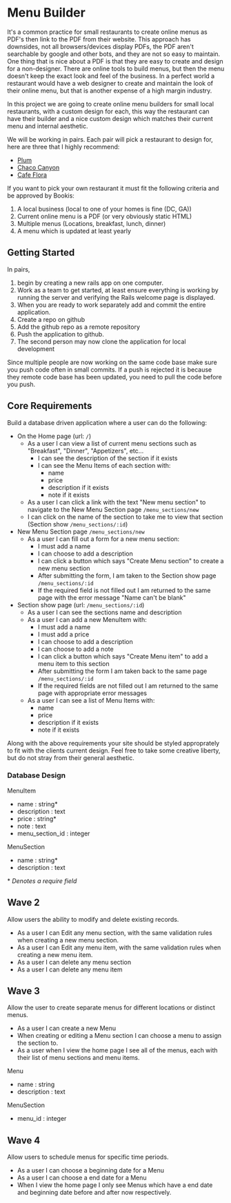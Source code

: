 # Menu Builder

 It's a common practice for small restaurants to create online menus as PDF's then link to the PDF from their website. This approach has downsides, not all browsers/devices display PDFs, the PDF aren't searchable by google and other bots, and they are not so easy to maintain. One thing that is nice about a PDF is that they are easy to create and design for a non-designer. There are online tools to build menus, but then the menu doesn't keep the exact look and feel of the business. In a perfect world a restaurant would have a web designer to create and maintain the look of their online menu, but that is another expense of a high margin industry.

 In this project we are going to create online menu builders for small local restaurants, with a custom design for each, this way the restaurant can have their builder and a nice custom design which matches their current menu and internal aesthetic.

 We will be working in pairs. Each pair will pick a restaurant to design for, here are three that I highly recommend:

 - [Plum](http://plumbistro.com)
 - [Chaco Canyon](http://chacocanyoncafe.com)
 - [Cafe Flora](http://www.cafeflora.com/menus.php)

 If you want to pick your own restaurant it must fit the following criteria and be approved by Bookis:

1. A local business (local to one of your homes is fine (DC, GA))
1. Current online menu is a PDF (or very obviously static HTML)
1. Multiple menus (Locations, breakfast, lunch, dinner)
1. A menu which is updated at least yearly

## Getting Started

In pairs,

1. begin by creating a new rails app on one computer.
1. Work as a team to get started, at least ensure everything is working by running the server and verifying the Rails welcome page is displayed.
1. When you are ready to work separately add and commit the entire application.
1. Create a repo on github
1. Add the github repo as a remote repository
1. Push the application to github.
1. The second person may now clone the application for local development

Since multiple people are now working on the same code base make sure you push code often in small commits. If a push is rejected it is because they remote code base has been updated, you need to pull the code before you push.

## Core Requirements

Build a database driven application where a user can do the following:

- On the Home page (url: `/`)
  - As a user I can view a list of current menu sections such as "Breakfast", "Dinner", "Appetizers", etc...
    - I can see the description of the section if it exists
    - I can see the Menu Items of each section with:
      - name
      - price
      - description if it exists
      - note if it exists
  - As a user I can click a link with the text "New menu section" to navigate to the New Menu Section page `/menu_sections/new`
  - I can click on the name of the section to take me to view that section (Section show `/menu_sections/:id`)
- New Menu Section page `/menu_sections/new`
  - As a user I can fill out a form for a new menu section:
    - I must add a name
    - I can choose to add a description
    - I can click a button which says "Create Menu section" to create a new menu section
    - After submitting the form, I am taken to the Section show page `/menu_sections/:id`
    - If the required field is not filled out I am returned to the same page with the error message "Name can't be blank"
- Section show page (url: `/menu_sections/:id`)
  - As a user I can see the sections name and description
  - As a user I can add a new MenuItem with:
    - I must add a name
    - I must add a price
    - I can choose to add a description
    - I can choose to add a note
    - I can click a button which says "Create Menu item" to add a menu item to this section
    - After submitting the form I am taken back to the same page `/menu_sections/:id`
    - If the required fields are not filled out I am returned to the same page with appropriate error messages
  - As a user I can see a list of Menu Items with:
    - name
    - price
    - description if it exists
    - note if it exists

Along with the above requirements your site should be styled approprately to fit with the clients current design. Feel free to take some creative liberty, but do not stray from their general aesthetic.

### Database Design

MenuItem
- name : string*
- description : text
- price : string*
- note : text
- menu_section_id : integer

MenuSection
- name : string*
- description : text

\* *Denotes a require field*

Wave 2
-------

Allow users the ability to modify and delete existing records.

- As a user I can Edit any menu section, with the same validation rules when creating a new menu section.
- As a user I can Edit any menu item, with the same validation rules when creating a new menu item.
- As a user I can delete any menu section
- As a user I can delete any menu item

Wave 3
-------

Allow the user to create separate menus for different locations or distinct menus.

- As a user I can create a new Menu
- When creating or editing a Menu section I can choose a menu to assign the section to.
- As a user when I view the home page I see all of the menus, each with their list of menu sections and menu items.

Menu
- name : string
- description : text

MenuSection
- menu_id : integer

Wave 4
------

Allow users to schedule menus for specific time periods.

- As a user I can choose a beginning date for a Menu
- As a user I can choose a end date for a Menu
- When I view the home page I only see Menus which have a end date and beginning date before and after now respectively.
